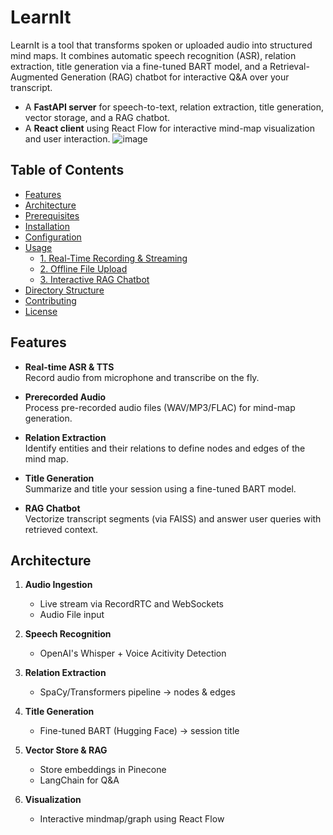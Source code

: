 # LearnIt
LearnIt is a tool that transforms spoken or uploaded audio into structured mind maps. It combines automatic speech recognition (ASR), relation extraction, title generation via a fine-tuned BART model, and a Retrieval-Augmented Generation (RAG) chatbot for interactive Q&A over your transcript.
- A **FastAPI server** for speech-to-text, relation extraction, title generation, vector storage, and a RAG chatbot.
- A **React client** using React Flow for interactive mind-map visualization and user interaction.
![image](https://github.com/user-attachments/assets/2fc99ae6-d7c2-4baa-8499-525ace005013)

## Table of Contents

- [Features](#features)
- [Architecture](#architecture)
- [Prerequisites](#prerequisites)
- [Installation](#installation)
- [Configuration](#configuration)
- [Usage](#usage)
  - [1. Real-Time Recording & Streaming](#1-real-time-recording--streaming)
  - [2. Offline File Upload](#2-offline-file-upload)
  - [3. Interactive RAG Chatbot](#3-interactive-rag-chatbot)
- [Directory Structure](#directory-structure)
- [Contributing](#contributing)
- [License](#license)

## Features

- **Real-time ASR & TTS**  
  Record audio from microphone and transcribe on the fly.

- **Prerecorded Audio**  
  Process pre-recorded audio files (WAV/MP3/FLAC) for mind-map generation.

- **Relation Extraction**  
  Identify entities and their relations to define nodes and edges of the mind map.

- **Title Generation**  
  Summarize and title your session using a fine-tuned BART model.

- **RAG Chatbot**  
  Vectorize transcript segments (via FAISS) and answer user queries with retrieved context.

## Architecture

1. **Audio Ingestion**  
   - Live stream via RecordRTC and WebSockets
   - Audio File input

2. **Speech Recognition**  
   - OpenAI's Whisper + Voice Acitivity Detection

3. **Relation Extraction**  
   - SpaCy/Transformers pipeline → nodes & edges  

4. **Title Generation**  
   - Fine-tuned BART (Hugging Face) → session title  

5. **Vector Store & RAG**  
   - Store embeddings in Pinecone
   - LangChain for Q&A  

6. **Visualization**  
   - Interactive mindmap/graph using React Flow
